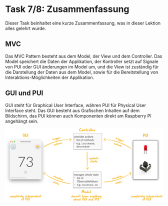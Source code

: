# Task 7/8: Zusammenfassung
Dieser Task beinhaltet eine kurze Zusammenfassung, was in dieser Lektion alles gelehrt wurde.

## MVC
Das MVC Pattern besteht aus dem Model, der View und dem Controller. Das Model speichert die Daten der Applikation, der 
Kontroller setzt auf Signale von PUI oder GUI änderungen im Model um, und die View ist zuständig für die 
Darstellung der Daten aus dem Model, sowie für die Bereitstellung von Interaktions-Möglichkeiten der Applikation.

## GUI und PUI
GUI steht für Graphical User Interface, währen PUI für Physical User Interface steht.
Das GUI besteht aus Grafischen Inhalten auf dem Bildschirm, das PUI können auch Komponenten direkt am Raspberry PI angehängt sein.

![MVC-Konzept](src/mvc-concept.png)